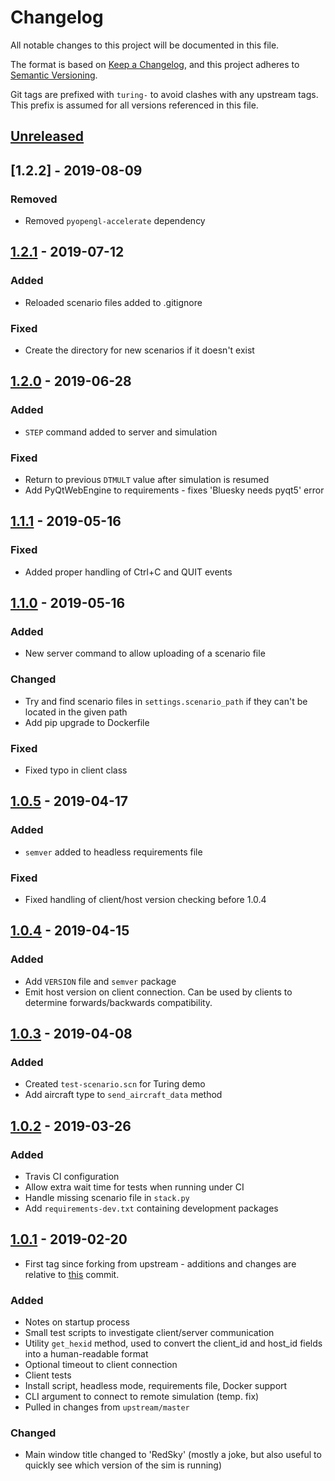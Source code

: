 
# Changelog

All notable changes to this project will be documented in this file.

The format is based on [Keep a Changelog](https://keepachangelog.com/en/1.0.0/),
and this project adheres to [Semantic Versioning](https://semver.org/spec/v2.0.0.html).

Git tags are prefixed with `turing-` to avoid clashes with any upstream tags. This prefix is assumed for all versions
referenced in this file.

## [Unreleased]

## [1.2.2] - 2019-08-09

### Removed

- Removed `pyopengl-accelerate` dependency


## [1.2.1] - 2019-07-12

### Added

- Reloaded scenario files added to .gitignore

### Fixed

- Create the directory for new scenarios if it doesn't exist

## [1.2.0] - 2019-06-28

### Added

- `STEP` command added to server and simulation

### Fixed

- Return to previous `DTMULT` value after simulation is resumed
- Add PyQtWebEngine to requirements - fixes 'Bluesky needs pyqt5' error

## [1.1.1] - 2019-05-16

### Fixed

- Added proper handling of Ctrl+C and QUIT events

## [1.1.0] - 2019-05-16

### Added

- New server command to allow uploading of a scenario file

### Changed

- Try and find scenario files in `settings.scenario_path` if they can't be located in the given path
- Add pip upgrade to Dockerfile

### Fixed

- Fixed typo in client class

## [1.0.5] - 2019-04-17

### Added

- `semver` added to headless requirements file

### Fixed

- Fixed handling of client/host version checking before 1.0.4

## [1.0.4] - 2019-04-15

### Added

- Add `VERSION` file and `semver` package
- Emit host version on client connection. Can be used by clients to determine forwards/backwards compatibility.  

## [1.0.3] - 2019-04-08

### Added

- Created `test-scenario.scn` for Turing demo
- Add aircraft type to `send_aircraft_data` method

## [1.0.2] - 2019-03-26

### Added

- Travis CI configuration
- Allow extra wait time for tests when running under CI
- Handle missing scenario file in `stack.py`
- Add `requirements-dev.txt` containing development packages

## [1.0.1] - 2019-02-20

- First tag since forking from upstream - additions and changes are relative to
[this](https://github.com/TUDelft-CNS-ATM/bluesky/commit/cf7de6c5b4f487275759e93720bd6856b04f6bec) commit.

### Added

- Notes on startup process
- Small test scripts to investigate client/server communication
- Utility `get_hexid` method, used to convert the client_id and host_id fields into a human-readable format
- Optional timeout to client connection
- Client tests
- Install script, headless mode, requirements file, Docker support
- CLI argument to connect to remote simulation (temp. fix)
- Pulled in changes from `upstream/master`

### Changed

- Main window title changed to 'RedSky' (mostly a joke, but also useful to quickly see which version of the sim is running) 

[Unreleased]: https://github.com/alan-turing-institute/bluesky/compare/turing-1.2.2...develop
[1.2.1]: https://github.com/alan-turing-institute/bluesky/compare/turing-1.2.1...turing-1.2.2
[1.2.1]: https://github.com/alan-turing-institute/bluesky/compare/turing-1.2.0...turing-1.2.1
[1.2.0]: https://github.com/alan-turing-institute/bluesky/compare/turing-1.1.1...turing-1.2.0
[1.1.1]: https://github.com/alan-turing-institute/bluesky/compare/turing-1.1.0...turing-1.1.1
[1.1.0]: https://github.com/alan-turing-institute/bluesky/compare/turing-1.0.5...turing-1.1.0
[1.0.5]: https://github.com/alan-turing-institute/bluesky/compare/turing-1.0.4...turing-1.0.5
[1.0.4]: https://github.com/alan-turing-institute/bluesky/compare/turing-1.0.3...turing-1.0.4
[1.0.3]: https://github.com/alan-turing-institute/bluesky/compare/turing-1.0.2...turing-1.0.3
[1.0.2]: https://github.com/alan-turing-institute/bluesky/compare/turing-1.0.1...turing-1.0.2
[1.0.1]: https://github.com/alan-turing-institute/bluesky/releases/tag/turing-1.0.1
